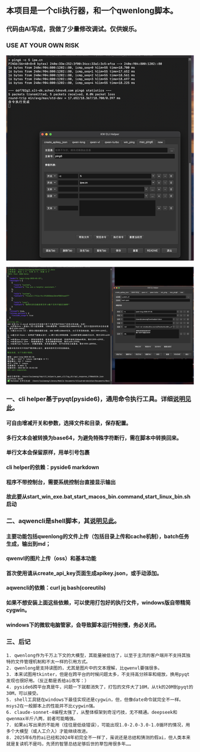 ## 本项目是一个cli执行器，和一个qwenlong脚本。

### 代码由AI写成，我做了少量修改调试。仅供娱乐。
### USE AT YOUR OWN RISK

![clihelper运行png](snapshots/runping_z.png "clihelper运行ping")

![运行aqwencli](snapshots/runqwen_z.png "clihelper运行aqwencli")

### 一、cli helper基于pyqt(pyside6)，通用命令执行工具。详细[说明见此](helper_gui/README.md)。

#### 可自由增减开关和参数，选择文件和目录，保存配置。
#### 多行文本会被转换为base64，为避免特殊字符断行，需在脚本中转换回来。
#### 单行文本会保留原样，用单引号包裹
#### cli helper的依赖：pyside6 markdown
#### 程序不带控制台，需要系统控制台直接显示输出
#### 故此要从start_win_exe.bat,start_macos_bin.command,start_linux_bin.sh启动

### 二、aqwencli是shell脚本，其[说明见此](a_qwen_cli/README.md)。

#### 主要功能包括qwenlong的文件上传（包括目录上传和cache机制），batch任务生成，输出到md；
#### qwenvl的图片上传（oss）和基本功能
#### 首次使用请从create_api_key页面生成apikey.json，或手动添加。
#### aqwencli的依赖：curl jq bash(coreutils)
#### 如果不想安装上面这些依赖，可以使用打包好的执行文件，windows版自带精简cygwin。
#### windows下的微软电脑管家，会导致脚本运行特别慢，务必关闭。

### 三、后记
    1. qwenlong作为千万上下文的大模型，其能量被低估了，以至于主流的客户端并不支持其独特的文件管理机制和不太一样的引用方式。
    2. qwenlong是支持读图的，尤其是图片中的文本理解，比qwenvl要强很多。
    3. 本来试图用tkinter，但是在跨平台的时候问题太多，不支持高分辨率和缩放，换用pyqt发现也很好用。（反正都是丢给ai改写：）
    4. pyside6跨平台真是牛，问题一下就都消失了，打包的文件大了10M，从tk的20M到pyqt的30M，可以接受。
    5. shell工具链在windows下最佳实现还是cygwin，但，但像date命令就完全不一样。msys2在一般脚本上的性能并不比cygwin强。
    6. claude-sonnet-4编程太强了，从整体框架到奇淫巧技，无不精通。deepseek和qwenmax半斤八两，前者可能略强。
    7. 如果ai写出来的不能用（往往是低级错误），可能出现1.0-2.0-3.0-1.0循环的情况，用多个大模型（或人工介入）才能继续改进。
    8. 2025年6月的ai已经和2024年初完全不一样了，虽说还是总结和猜测的假ai，但人类本来就是复读机不是吗，先贤的智慧总结足够后世的草包用很多年……
